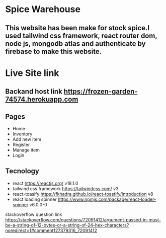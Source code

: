 # Spice Warehouse 
## This website has been make for stock spice.I used  tailwind css framework, react router dom, node js, mongodb atlas and authenticate by firebase to  make this website.
# Live Site link 
## Backand host link https://frozen-garden-74574.herokuapp.com

## Pages
* Home
* Inventory
* Add new item
* Register
* Manage item
* Login
## Tecnology
* react https://reactjs.org/ v18.1.0
* tailwind css framework https://tailwindcss.com/ v3
* react-toasify https://fkhadra.github.io/react-toastify/introduction v8
* react loading spinner https://www.npmjs.com/package/react-loader-spinner v6.0.0-0

stackoverflow question link https://stackoverflow.com/questions/72091412/argument-passed-in-must-be-a-string-of-12-bytes-or-a-string-of-24-hex-characters?noredirect=1#comment127379316_72091412
